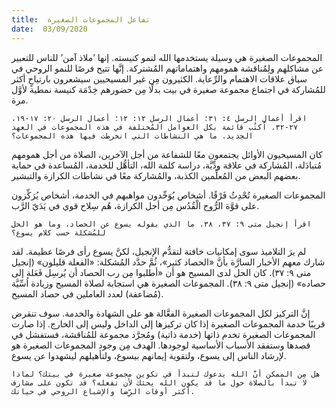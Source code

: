 ```yaml
---
title:  تفاعل المجموعات الصغيرة
date:  03/09/2020
---
```


المجموعات الصغيرة هي وسيلة يستخدمها الله لنمو كنيسته. إنها ’ملاذ آمن’ للناس للتعبير عن مشاكلهم ولِمُناقشة همومهم واهتماماتهم المُشتركة. إنَّها تتيح فرصًا للنمو الروحي في سياق علاقات الاهتمام والرِّعاية. الكثيرون مِن غير المسيحيين سيشعرون بارتياحٍ أكثر للمُشاركة في اجتماع مجموعة صغيرة في بيت بدلًا مِن حضورهم خِدْمَة كنيسة نمطية لأوَّل مرة.

`اقرأ أعمال الرسل ٤: ٣١؛ أعمال الرسل ١٢: ١٢؛ أعمال الرسل ٢٠: ١٧-١٩، ٢٧-٣٢. اُكتُب قائمة بكل العوامل المُختلفة في هذه المجموعات في العهد الجديد. ما هي النشاطات التي انخرطت فيها هذه المجموعات؟`

كان المسيحيون الأوائل يجتمعون معًا للشفاعة من أجل الآخرين، الصلاة من أجل همومهم مُتبادَلة، المُشاركة في علاقة ودِّيَّة، دراسة كلمة الله، التأهُّل للخدمة، المُساعدة في حماية بعضهم البعض من المُعلِّمين الكذبة، والمُشاركة معًا في نشاطات الكرازة والتبشير.

المجموعات الصغيرة تُحْدِثُ فَرْقًا. أشخاص يُوَحِّدون مواهبهم في الخدمة، أشخاص يُرَكِّزون على قوَّة الرُّوح الْقُدُس مِن أجل الكرازة، هُم سِلاح قوي في يَدَيّ الرَّب.

`اقرأ إنجيل متى ٩: ٣٧، ٣٨. ما الذي يقوله يسوع عن الحصاد، وما هو الحل للمُشكلة حسب كلام يسوع؟`

لم يرَ التلاميذ سوى إمكانيات خافتة لتقدُّم الإنجيل، لكنَّ يسوع رأى فرصًا عظيمة. لقد شارك معهم الأخبار السارَّة بأنَّ «الحصاد كثير»، ثُمَّ حدَّد المُشكلة: «الفعلة قليلون» (إنجيل متى ٩: ٣٧). كان الحل لدى المسيح هو أن «أطلبوا مِن رب الحصاد أن يُرسِل فَعَلة إلى حصاده» (إنجيل متى ٩: ٣٨). المجموعات الصغيرة هي استجابة لصلاة المسيح وزيادة اُسِّيَّة (مُضاعفة) لعدد العاملين في حصاد المسيح.

إنَّ التركيز لكل المجموعات الصغيرة الفعَّالة هو على الشهادة والخدمة. سوف تنقرض قريبًا خدمة المجموعات الصغيرة إذا كان تركيزها إلى الداخل وليس إلى الخارج. إذا صارت المجموعات الصغيرة تخدم ذاتها (خدمة ذاتية) ومُجرَّد مجموعة للمُناقشة، فستفشل في قصدها وستفقد الأسباب الأساسية لوجودها. الهدف مِن وجود المجموعات الصغيرة هو لإرشاد الناس إلى يسوع، ولتقوية إيمانهم بيسوع، ولتأهيلهم ليشهدوا عن يسوع.

`هل مِن الممكن أنَّ الله يدعوك لتبدأ في تكوين مجموعة صغيرة في بيتك؟ لماذا لا تبدأ بالصلاة حول ما قد يكون الله يحثك لأن تفعله؟ قد تكون على مشارف أكثر أوقات الرِّضا والإشباع الروحي في حياتك.`